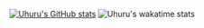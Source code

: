 
[![Uhuru's GitHub stats](https://github-readme-stats.vercel.app/api?username=uhuru-rawlings)](https://github.com/anuraghazra/github-readme-stats)
![Uhuru's wakatime stats](https://github-readme-stats.vercel.app/api/wakatime?username=uhuru_rawlings&theme=gotham&layout=compact)
